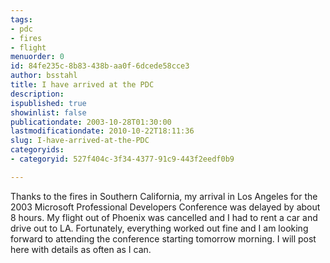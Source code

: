 ```yaml
---
tags:
- pdc
- fires
- flight
menuorder: 0
id: 84fe235c-8b83-438b-aa0f-6dcede58cce3
author: bsstahl
title: I have arrived at the PDC
description: 
ispublished: true
showinlist: false
publicationdate: 2003-10-28T01:30:00
lastmodificationdate: 2010-10-22T18:11:36
slug: I-have-arrived-at-the-PDC
categoryids:
- categoryid: 527f404c-3f34-4377-91c9-443f2eedf0b9

---
```

Thanks to the fires in Southern California, my arrival in Los Angeles for the 2003 Microsoft Professional Developers Conference was delayed by about 8 hours. My flight out of Phoenix was cancelled and I had to rent a car and drive out to LA. Fortunately, everything worked out fine and I am looking forward to attending the conference starting tomorrow morning. I will post here with details as often as I can.  
